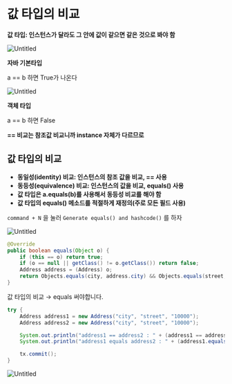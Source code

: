 # 값 타입의 비교

**값 타입: 인스턴스가 달라도 그 안에 값이 같으면 같은 것으로 봐야 함**

![Untitled](%E1%84%80%E1%85%A1%E1%86%B9%20%E1%84%90%E1%85%A1%E1%84%8B%E1%85%B5%E1%86%B8%E1%84%8B%E1%85%B4%20%E1%84%87%E1%85%B5%E1%84%80%E1%85%AD%204770314d6ed44b6d9ba734ed4690f53c/Untitled.png)

**자바 기본타입**

a == b 하면 True가 나온다

![Untitled](%E1%84%80%E1%85%A1%E1%86%B9%20%E1%84%90%E1%85%A1%E1%84%8B%E1%85%B5%E1%86%B8%E1%84%8B%E1%85%B4%20%E1%84%87%E1%85%B5%E1%84%80%E1%85%AD%204770314d6ed44b6d9ba734ed4690f53c/Untitled%201.png)

**객체 타입** 

a == b 하면 False

**== 비교는 참조값 비교니까 instance 자체가 다르므로** 

## 값 타입의 비교

- **동일성(identity) 비교: 인스턴스의 참조 값을 비교, == 사용**
- **동등성(equivalence) 비교: 인스턴스의 값을 비교, equals() 사용**
- **값 타입은 a.equals(b)를 사용해서 동등성 비교를 해야 함**
- **값 타입의 equals() 메소드를 적절하게 재정의(주로 모든 필드 사용)**

`command + N` 을 눌러 `Generate equals() and hashcode()` 를 하자 

![Untitled](%E1%84%80%E1%85%A1%E1%86%B9%20%E1%84%90%E1%85%A1%E1%84%8B%E1%85%B5%E1%86%B8%E1%84%8B%E1%85%B4%20%E1%84%87%E1%85%B5%E1%84%80%E1%85%AD%204770314d6ed44b6d9ba734ed4690f53c/Untitled%202.png)

```java
@Override
public boolean equals(Object o) {
    if (this == o) return true;
    if (o == null || getClass() != o.getClass()) return false;
    Address address = (Address) o;
    return Objects.equals(city, address.city) && Objects.equals(street, address.street) && Objects.equals(zipcode, address.zipcode);
}
```

값 타입의 비교 → equals 써야합니다.

```java
try {
    Address address1 = new Address("city", "street", "10000");
    Address address2 = new Address("city", "street", "10000");

    System.out.println("address1 == address2 : " + (address1 == address2));
    System.out.println("address1 equals address2 : " + (address1.equals(address2)));

    tx.commit();
}
```

![Untitled](%E1%84%80%E1%85%A1%E1%86%B9%20%E1%84%90%E1%85%A1%E1%84%8B%E1%85%B5%E1%86%B8%E1%84%8B%E1%85%B4%20%E1%84%87%E1%85%B5%E1%84%80%E1%85%AD%204770314d6ed44b6d9ba734ed4690f53c/Untitled%203.png)